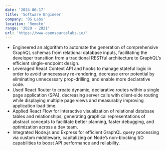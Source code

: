```yaml
---
date: '2024-06-17'
title: 'Software Engineer'
company: 'OS Labs'
location: 'Remote'
range: '2020 - 2021'
url: 'https://www.opensourcelabs.io/'
---
```


- Engineered an algorithm to automate the generation of comprehensive GraphQL schemas from relational database inputs, facilitating the developer transition from a traditional RESTful architecture to GraphQL’s efficient single-endpoint design.
- Leveraged React Context API and hooks to manage stateful logic in order to avoid unnecessary re-rendering, decrease error potential by eliminating unnecessary prop-drilling, and enable more declarative code.
- Used React Router to create dynamic, declarative routes within a single page application (SPA), decreasing server calls with client-side routing while displaying multiple page views and measurably improving application load time.
- Applied React Flow for interactive visualization of relational database tables and relationships, generating graphical representations of abstract concepts to facilitate better planning, faster debugging, and optimization across a dev team.
- Integrated Node.js and Express for efficient GraphQL query processing via custom middleware, capitalizing on Node’s non-blocking I/O capabilities to boost API performance and reliability.
